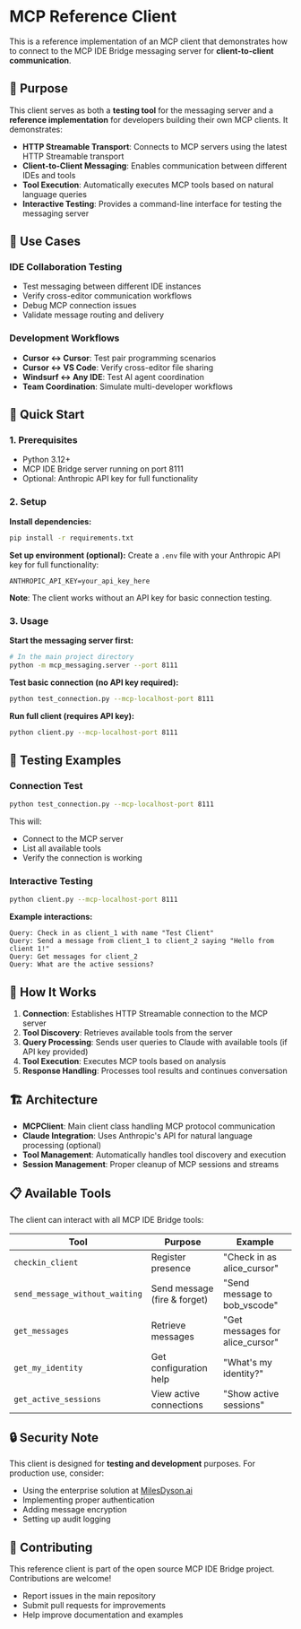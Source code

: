 # MCP Reference Client

This is a reference implementation of an MCP client that demonstrates how to connect to the MCP IDE Bridge messaging server for **client-to-client communication**.

## 🌟 Purpose

This client serves as both a **testing tool** for the messaging server and a **reference implementation** for developers building their own MCP clients. It demonstrates:

- **HTTP Streamable Transport**: Connects to MCP servers using the latest HTTP Streamable transport
- **Client-to-Client Messaging**: Enables communication between different IDEs and tools
- **Tool Execution**: Automatically executes MCP tools based on natural language queries
- **Interactive Testing**: Provides a command-line interface for testing the messaging server

## 🎯 Use Cases

### IDE Collaboration Testing
- Test messaging between different IDE instances
- Verify cross-editor communication workflows
- Debug MCP connection issues
- Validate message routing and delivery

### Development Workflows
- **Cursor ↔ Cursor**: Test pair programming scenarios
- **Cursor ↔ VS Code**: Verify cross-editor file sharing
- **Windsurf ↔ Any IDE**: Test AI agent coordination
- **Team Coordination**: Simulate multi-developer workflows

## 🚀 Quick Start

### 1. Prerequisites
- Python 3.12+
- MCP IDE Bridge server running on port 8111
- Optional: Anthropic API key for full functionality

### 2. Setup

**Install dependencies:**
```bash
pip install -r requirements.txt
```

**Set up environment (optional):**
Create a `.env` file with your Anthropic API key for full functionality:
```
ANTHROPIC_API_KEY=your_api_key_here
```

**Note**: The client works without an API key for basic connection testing.

### 3. Usage

**Start the messaging server first:**
```bash
# In the main project directory
python -m mcp_messaging.server --port 8111
```

**Test basic connection (no API key required):**
```bash
python test_connection.py --mcp-localhost-port 8111
```

**Run full client (requires API key):**
```bash
python client.py --mcp-localhost-port 8111
```

## 🧪 Testing Examples

### Connection Test
```bash
python test_connection.py --mcp-localhost-port 8111
```
This will:
- Connect to the MCP server
- List all available tools
- Verify the connection is working

### Interactive Testing
```bash
python client.py --mcp-localhost-port 8111
```

**Example interactions:**
```
Query: Check in as client_1 with name "Test Client"
Query: Send a message from client_1 to client_2 saying "Hello from client 1!"
Query: Get messages for client_2
Query: What are the active sessions?
```

## 🔧 How It Works

1. **Connection**: Establishes HTTP Streamable connection to the MCP server
2. **Tool Discovery**: Retrieves available tools from the server
3. **Query Processing**: Sends user queries to Claude with available tools (if API key provided)
4. **Tool Execution**: Executes MCP tools based on analysis
5. **Response Handling**: Processes tool results and continues conversation

## 🏗️ Architecture

- **MCPClient**: Main client class handling MCP protocol communication
- **Claude Integration**: Uses Anthropic's API for natural language processing (optional)
- **Tool Management**: Automatically handles tool discovery and execution
- **Session Management**: Proper cleanup of MCP sessions and streams

## 📋 Available Tools

The client can interact with all MCP IDE Bridge tools:

| Tool | Purpose | Example |
|------|---------|---------|
| `checkin_client` | Register presence | "Check in as alice_cursor" |
| `send_message_without_waiting` | Send message (fire & forget) | "Send message to bob_vscode" |
| `get_messages` | Retrieve messages | "Get messages for alice_cursor" |
| `get_my_identity` | Get configuration help | "What's my identity?" |
| `get_active_sessions` | View active connections | "Show active sessions" |

## 🔒 Security Note

This client is designed for **testing and development** purposes. For production use, consider:

- Using the enterprise solution at [MilesDyson.ai](https://milesdyson.ai)
- Implementing proper authentication
- Adding message encryption
- Setting up audit logging

## 🤝 Contributing

This reference client is part of the open source MCP IDE Bridge project. Contributions are welcome!

- Report issues in the main repository
- Submit pull requests for improvements
- Help improve documentation and examples 
